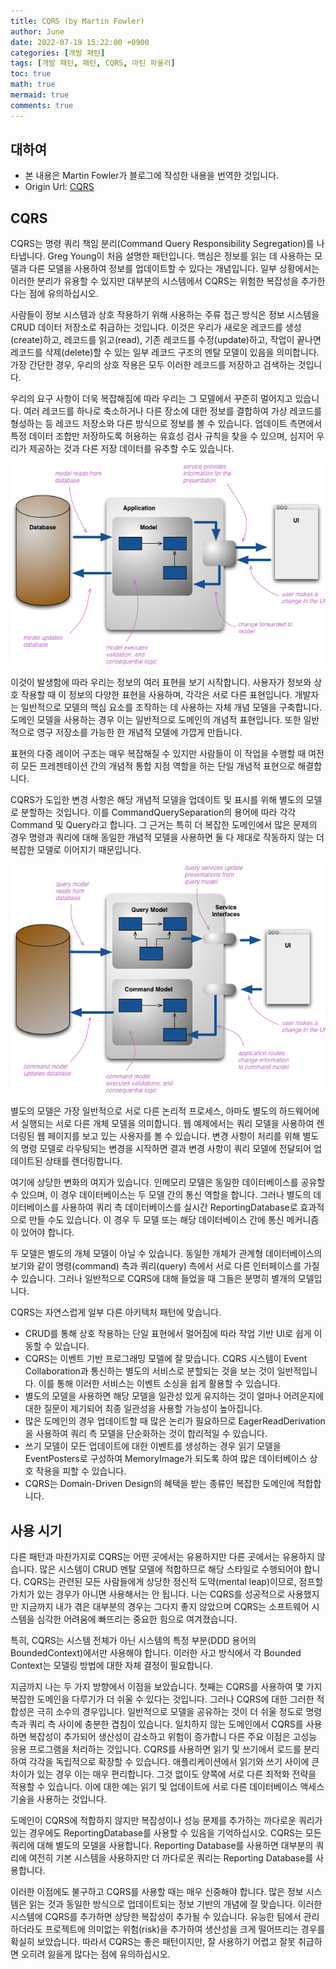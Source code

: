 ```yaml
---
title: CQRS (by Martin Fowler)
author: June
date: 2022-07-19 15:22:00 +0900
categories: [개발 패턴]
tags: [개발 패턴, 패턴, CQRS, 마틴 파울러]
toc: true
math: true
mermaid: true
comments: true
---
```

## 대하여

- 본 내용은 Martin Fowler가 블로그에 작성한 내용을 번역한 것입니다.
- Origin Url: [CQRS](https://martinfowler.com/bliki/CQRS.html)

## CQRS

CQRS는 명령 쿼리 책임 분리(Command Query Responsibility Segregation)를 나타냅니다. Greg Young이 처음 설명한 패턴입니다. 핵심은 정보를 읽는 데 사용하는 모델과 다른 모델을 사용하여 정보를 업데이트할 수 있다는 개념입니다. 일부 상황에서는 이러한 분리가 유용할 수 있지만 대부분의 시스템에서 CQRS는 위험한 복잡성을 추가한다는 점에 유의하십시오.

사람들이 정보 시스템과 상호 작용하기 위해 사용하는 주류 접근 방식은 정보 시스템을 CRUD 데이터 저장소로 취급하는 것입니다. 이것은 우리가 새로운 레코드를 생성(create)하고, 레코드를 읽고(read), 기존 레코드를 수정(update)하고, 작업이 끝나면 레코드를 삭제(delete)할 수 있는 일부 레코드 구조의 멘탈 모델이 있음을 의미합니다. 가장 간단한 경우, 우리의 상호 작용은 모두 이러한 레코드를 저장하고 검색하는 것입니다.

우리의 요구 사항이 더욱 복잡해짐에 따라 우리는 그 모델에서 꾸준히 멀어지고 있습니다. 여러 레코드를 하나로 축소하거나 다른 장소에 대한 정보를 결합하여 가상 레코드를 형성하는 등 레코드 저장소와 다른 방식으로 정보를 볼 수 있습니다. 업데이트 측면에서 특정 데이터 조합만 저장하도록 허용하는 유효성 검사 규칙을 찾을 수 있으며, 심지어 우리가 제공하는 것과 다른 저장 데이터를 유추할 수도 있습니다.

![single-model](/posts/development-patterns/single-model.png)

이것이 발생함에 따라 우리는 정보의 여러 표현을 보기 시작합니다. 사용자가 정보와 상호 작용할 때 이 정보의 다양한 표현을 사용하며, 각각은 서로 다른 표현입니다. 개발자는 일반적으로 모델의 핵심 요소를 조작하는 데 사용하는 자체 개념 모델을 구축합니다. 도메인 모델을 사용하는 경우 이는 일반적으로 도메인의 개념적 표현입니다. 또한 일반적으로 영구 저장소를 가능한 한 개념적 모델에 가깝게 만듭니다.

표현의 다중 레이어 구조는 매우 복잡해질 수 있지만 사람들이 이 작업을 수행할 때 여전히 모든 프레젠테이션 간의 개념적 통합 지점 역할을 하는 단일 개념적 표현으로 해결합니다.

CQRS가 도입한 변경 사항은 해당 개념적 모델을 업데이트 및 표시를 위해 별도의 모델로 분할하는 것입니다. 이를 CommandQuerySeparation의 용어에 따라 각각 Command 및 Query라고 합니다. 그 근거는 특히 더 복잡한 도메인에서 많은 문제의 경우 명령과 쿼리에 대해 동일한 개념적 모델을 사용하면 둘 다 제대로 작동하지 않는 더 복잡한 모델로 이어지기 때문입니다.

![cqrs](/posts/development-patterns/cqrs.png)

별도의 모델은 가장 일반적으로 서로 다른 논리적 프로세스, 아마도 별도의 하드웨어에서 실행되는 서로 다른 개체 모델을 의미합니다. 웹 예제에서는 쿼리 모델을 사용하여 렌더링된 웹 페이지를 보고 있는 사용자를 볼 수 있습니다. 변경 사항이 처리를 위해 별도의 명령 모델로 라우팅되는 변경을 시작하면 결과 변경 사항이 쿼리 모델에 전달되어 업데이트된 상태를 렌더링합니다.

여기에 상당한 변화의 여지가 있습니다. 인메모리 모델은 동일한 데이터베이스를 공유할 수 있으며, 이 경우 데이터베이스는 두 모델 간의 통신 역할을 합니다. 그러나 별도의 데이터베이스를 사용하여 쿼리 측 데이터베이스를 실시간 ReportingDatabase로 효과적으로 만들 수도 있습니다. 이 경우 두 모델 또는 해당 데이터베이스 간에 통신 메커니즘이 있어야 합니다.

두 모델은 별도의 개체 모델이 아닐 수 있습니다. 동일한 개체가 관계형 데이터베이스의 보기와 같이 명령(command) 측과 쿼리(query) 측에서 서로 다른 인터페이스를 가질 수 있습니다. 그러나 일반적으로 CQRS에 대해 들었을 때 그들은 분명히 별개의 모델입니다.

CQRS는 자연스럽게 일부 다른 아키텍처 패턴에 맞습니다.

- CRUD를 통해 상호 작용하는 단일 표현에서 멀어짐에 따라 작업 기반 UI로 쉽게 이동할 수 있습니다.
- CQRS는 이벤트 기반 프로그래밍 모델에 잘 맞습니다. CQRS 시스템이 Event Collaboration과 통신하는 별도의 서비스로 분할되는 것을 보는 것이 일반적입니다. 이를 통해 이러한 서비스는 이벤트 소싱을 쉽게 활용할 수 있습니다.
- 별도의 모델을 사용하면 해당 모델을 일관성 있게 유지하는 것이 얼마나 어려운지에 대한 질문이 제기되어 최종 일관성을 사용할 가능성이 높아집니다.
- 많은 도메인의 경우 업데이트할 때 많은 논리가 필요하므로 EagerReadDerivation을 사용하여 쿼리 측 모델을 단순화하는 것이 합리적일 수 있습니다.
- 쓰기 모델이 모든 업데이트에 대한 이벤트를 생성하는 경우 읽기 모델을 EventPosters로 구성하여 MemoryImage가 되도록 하여 많은 데이터베이스 상호 작용을 피할 수 있습니다.
- CQRS는 Domain-Driven Design의 혜택을 받는 종류인 복잡한 도메인에 적합합니다.

## 사용 시기

다른 패턴과 마찬가지로 CQRS는 어떤 곳에서는 유용하지만 다른 곳에서는 유용하지 않습니다. 많은 시스템이 CRUD 멘탈 모델에 적합하므로 해당 스타일로 수행되어야 합니다. CQRS는 관련된 모든 사람들에게 상당한 정신적 도약(mental leap)이므로, 점프할 가치가 있는 경우가 아니면 사용해서는 안 됩니다. 나는 CQRS를 성공적으로 사용했지만 지금까지 내가 겪은 대부분의 경우는 그다지 좋지 않았으며 CQRS는 소프트웨어 시스템을 심각한 어려움에 빠뜨리는 중요한 힘으로 여겨졌습니다.

특히, CQRS는 시스템 전체가 아닌 시스템의 특정 부분(DDD 용어의 BoundedContext)에서만 사용해야 합니다. 이러한 사고 방식에서 각 Bounded Context는 모델링 방법에 대한 자체 결정이 필요합니다.

지금까지 나는 두 가지 방향에서 이점을 보았습니다. 첫째는 CQRS를 사용하여 몇 가지 복잡한 도메인을 다루기가 더 쉬울 수 있다는 것입니다. 그러나 CQRS에 대한 그러한 적합성은 극히 소수의 경우입니다. 일반적으로 모델을 공유하는 것이 더 쉬울 정도로 명령 측과 쿼리 측 사이에 충분한 겹침이 있습니다. 일치하지 않는 도메인에서 CQRS를 사용하면 복잡성이 추가되어 생산성이 감소하고 위험이 증가합니
다른 주요 이점은 고성능 응용 프로그램을 처리하는 것입니다. CQRS를 사용하면 읽기 및 쓰기에서 로드를 분리하여 각각을 독립적으로 확장할 수 있습니다. 애플리케이션에서 읽기와 쓰기 사이에 큰 차이가 있는 경우 이는 매우 편리합니다. 그것 없이도 양쪽에 서로 다른 최적화 전략을 적용할 수 있습니다. 이에 대한 예는 읽기 및 업데이트에 서로 다른 데이터베이스 액세스 기술을 사용하는 것입니다.

도메인이 CQRS에 적합하지 않지만 복잡성이나 성능 문제를 추가하는 까다로운 쿼리가 있는 경우에도 ReportingDatabase를 사용할 수 있음을 기억하십시오. CQRS는 모든 쿼리에 대해 별도의 모델을 사용합니다. Reporting Database를 사용하면 대부분의 쿼리에 여전히 기본 시스템을 사용하지만 더 까다로운 쿼리는 Reporting Database를 사용합니다.

이러한 이점에도 불구하고 CQRS를 사용할 때는 매우 신중해야 합니다. 많은 정보 시스템은 읽는 것과 동일한 방식으로 업데이트되는 정보 기반의 개념에 잘 맞습니다. 이러한 시스템에 CQRS를 추가하면 상당한 복잡성이 추가될 수 있습니다. 유능한 팀에서 관리하더라도 프로젝트에 의미없는 위험(risk)을 추가하여 생산성을 크게 떨어뜨리는 경우를 확실히 보았습니다. 따라서 CQRS는 좋은 패턴이지만, 잘 사용하기 어렵고 잘못 취급하면 오히려 잃을게 많다는 점에 유의하십시오.
